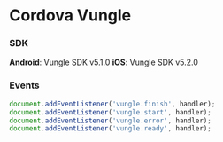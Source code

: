# Cordova Vungle


### SDK
**Android**: Vungle SDK v5.1.0
**iOS**: Vungle SDK v5.2.0


### Events
```js
document.addEventListener('vungle.finish', handler);
document.addEventListener('vungle.start', handler);
document.addEventListener('vungle.error', handler);
document.addEventListener('vungle.ready', handler);
```

